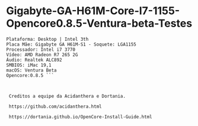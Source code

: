 # Gigabyte-GA-H61M-Core-I7-1155-Opencore0.8.5-Ventura-beta-Testes


```
Plataforma: Desktop | Intel 3th
Placa Mãe: Gigabyte GA H61M-S1 - Soquete: LGA1155
Processador: Intel i7 3770
Vídeo: AMD Radeon R7 265 2G
Áudio: Realtek ALC892
SMBIOS: iMac 19,1
macOS: Ventura Beta
Opencore:0.8.5 ```   



 Creditos a equipe da Acidanthera e Dortania.
 
 https://github.com/acidanthera.html
 
 https://dortania.github.io/OpenCore-Install-Guide.html
